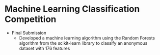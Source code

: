 # Machine Learning Classification Competition
  - Final Submission
	- Developed a machine learning algorithm using the Random Forests algorithm from the scikit-learn library to classify an anonymous 
	  dataset with 176 features